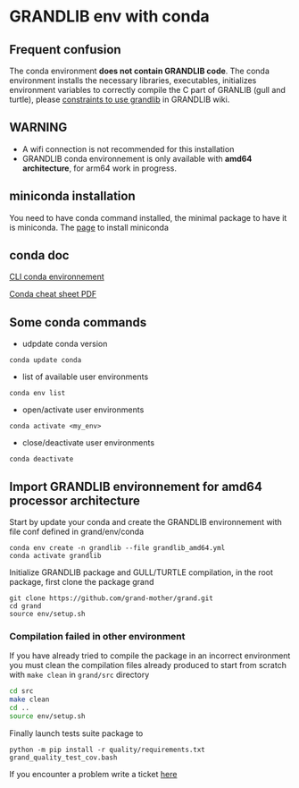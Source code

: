 # GRANDLIB env with conda

## Frequent confusion

The conda environment **does not contain GRANDLIB code**. The conda environment installs the necessary libraries, executables, initializes environment variables to correctly compile the C part of GRANLIB (gull and turtle), please [constraints to use grandlib](https://github.com/grand-mother/grand/wiki#constraints-to-use-grandlib) in GRANDLIB wiki.

## WARNING

 * A wifi connection is not recommended for this installation
 * GRANDLIB conda environnement is only available with **amd64 architecture**, for arm64 work in progress. 

## miniconda installation

You need to have conda command installed, the minimal package to have it is miniconda. The [page](https://docs.conda.io/en/latest/miniconda.html) to install miniconda

## conda doc

[CLI conda environnement](https://conda.io/projects/conda/en/latest/user-guide/tasks/manage-environments.html)

[Conda cheat sheet PDF](https://docs.conda.io/projects/conda/en/4.6.0/_downloads/52a95608c49671267e40c689e0bc00ca/conda-cheatsheet.pdf)

## Some conda commands

* udpdate conda version

```
conda update conda
```

* list of available user environments

```
conda env list
```

* open/activate user environments

```
conda activate <my_env>
```

* close/deactivate user environments

```
conda deactivate
```

## Import GRANDLIB environnement for amd64 processor architecture

Start by update your conda and create the GRANDLIB environnement with file conf defined in grand/env/conda 

```
conda env create -n grandlib --file grandlib_amd64.yml
conda activate grandlib
```



Initialize GRANDLIB package and GULL/TURTLE compilation, in 
the root package, first clone the package grand

```
git clone https://github.com/grand-mother/grand.git
cd grand
source env/setup.sh
```
### Compilation failed in other environment

If you have already tried to compile the package in an incorrect environment you must clean the compilation files already produced to start from scratch with `make clean` in `grand/src` directory

```bash
cd src
make clean
cd ..
source env/setup.sh
```

Finally launch tests suite package to

```
python -m pip install -r quality/requirements.txt
grand_quality_test_cov.bash
```


If you encounter a problem write a ticket [here](https://github.com/grand-mother/collaboration-issues/issues)
